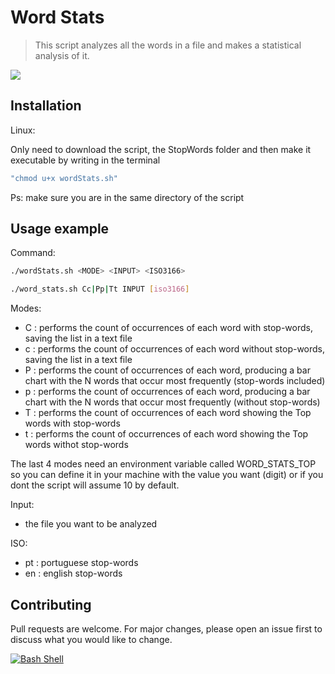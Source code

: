 # Word Stats

> This script analyzes all the words in a file and makes a statistical analysis of it.

![](https://raw.githubusercontent.com/bbarbie/ScriptWordStats/main/wsimg.jpg?token=APGWS3DU5FQKIS5PN2RKH4LAO3VDC)

## Installation

Linux:

Only need to download the script, the StopWords folder and then make it executable by writing in the terminal
```sh
"chmod u+x wordStats.sh"
```
Ps: make sure you are in the same directory of the script

## Usage example

Command:

```sh
./wordStats.sh <MODE> <INPUT> <ISO3166>
```

```sh
./word_stats.sh Cc|Pp|Tt INPUT [iso3166]
```

Modes:
+ C : performs the count of occurrences of each word with stop-words, saving the list in a text file 
+ c : performs the count of occurrences of each word without stop-words, saving the list in a text file
+ P : performs the count of occurrences of each word, producing a bar chart with the N words that occur most frequently (stop-words included)
+ p : performs the count of occurrences of each word, producing a bar chart with the N words that occur most frequently (without stop-words)
+ T : performs the count of occurrences of each word showing the Top words with stop-words
+ t : performs the count of occurrences of each word showing the Top words withot stop-words

The last 4 modes need an environment variable called WORD_STATS_TOP so you can define it in your machine with the value you want (digit) or if you dont the script will assume 10 by default.

Input:
+ the file you want to be analyzed

ISO:
+ pt : portuguese stop-words
+ en : english stop-words

## Contributing

Pull requests are welcome. For major changes, please open an issue first to discuss what you would like to change.

[![Bash Shell](https://badges.frapsoft.com/bash/v1/bash.png?v=103)](https://github.com/ellerbrock/open-source-badges/)
